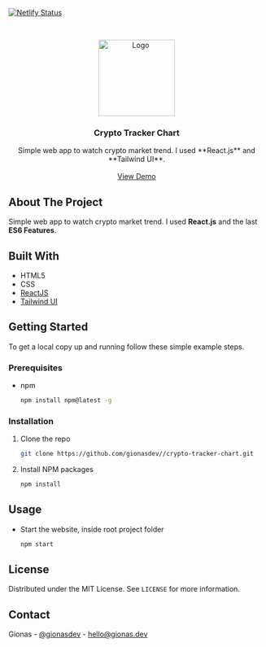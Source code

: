 [![Netlify Status](https://api.netlify.com/api/v1/badges/a4204580-c0a3-43b4-9867-5e5e1a041b1f/deploy-status)](https://app.netlify.com/sites/crypto-tracker-chart/deploys)

<br />
<p align="center">
  <a href="https://github.com/gionasdev/crypto-tracker-chart">
    <img src="src/img/logo-white.png" alt="Logo" width="150" height="150">
  </a>

  <h3 align="center">Crypto Tracker Chart</h3>

  <p align="center">
    Simple web app to watch crypto market trend. I used **React.js** and **Tailwind UI**.
    <br />
    <br />
    <a href="https://crypto-tracker-chart.netlify.app">View Demo</a>
  </p>
</p>


## About The Project

Simple web app to watch crypto market trend. I used **React.js** and the last **ES6 Features**.

## Built With

* HTML5
* CSS
* [ReactJS](https://reactjs.org/)
* [Tailwind UI](https://tailwindui.com/)

<!-- GETTING STARTED -->
## Getting Started

To get a local copy up and running follow these simple example steps.

### Prerequisites

* npm
  ```sh
  npm install npm@latest -g
  ```

### Installation

1. Clone the repo
   ```sh
   git clone https://github.com/gionasdev//crypto-tracker-chart.git
   ```
2. Install NPM packages
   ```sh
   npm install
   ```

<!-- USAGE EXAMPLES -->
## Usage

* Start the website, inside root project folder
  ```sh
  npm start
  ```

<!-- LICENSE -->
## License

Distributed under the MIT License. See `LICENSE` for more information.

<!-- CONTACT -->
## Contact

Gionas - [@gionasdev](https://twitter.com/gionasdev) - hello@gionas.dev

